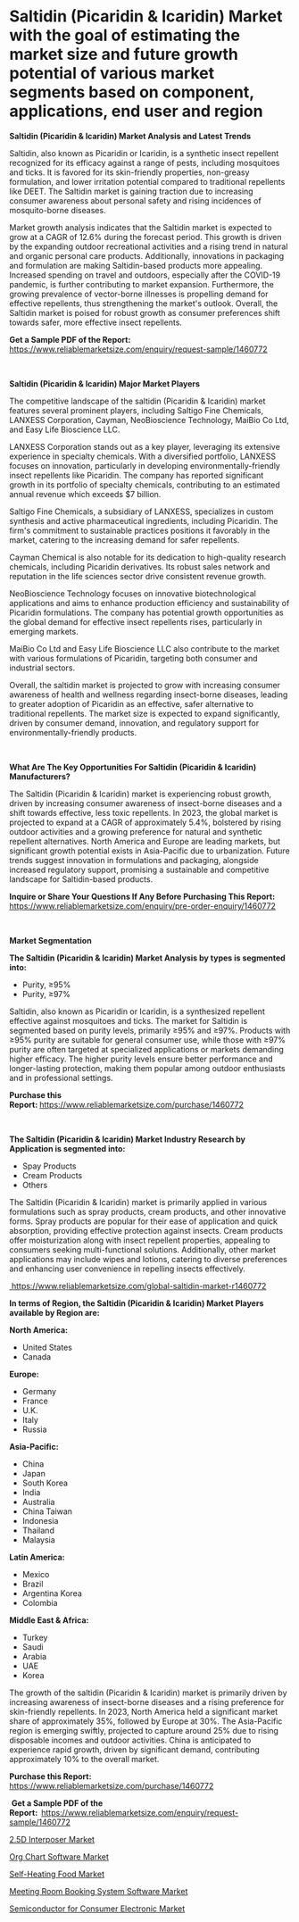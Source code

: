 <p><h1>Saltidin (Picaridin & Icaridin) Market with the goal of estimating the market size and future growth potential of various market segments based on component, applications, end user and region</h1></p><p><strong>Saltidin (Picaridin & Icaridin) Market Analysis and Latest Trends</strong></p>
<p><p>Saltidin, also known as Picaridin or Icaridin, is a synthetic insect repellent recognized for its efficacy against a range of pests, including mosquitoes and ticks. It is favored for its skin-friendly properties, non-greasy formulation, and lower irritation potential compared to traditional repellents like DEET. The Saltidin market is gaining traction due to increasing consumer awareness about personal safety and rising incidences of mosquito-borne diseases.</p><p>Market growth analysis indicates that the Saltidin market is expected to grow at a CAGR of 12.6% during the forecast period. This growth is driven by the expanding outdoor recreational activities and a rising trend in natural and organic personal care products. Additionally, innovations in packaging and formulation are making Saltidin-based products more appealing. Increased spending on travel and outdoors, especially after the COVID-19 pandemic, is further contributing to market expansion. Furthermore, the growing prevalence of vector-borne illnesses is propelling demand for effective repellents, thus strengthening the market's outlook. Overall, the Saltidin market is poised for robust growth as consumer preferences shift towards safer, more effective insect repellents.</p></p>
<p><strong>Get a Sample PDF of the Report:&nbsp;</strong> <a href="https://www.reliablemarketsize.com/enquiry/request-sample/1460772?utm_campaign=1293&utm_medium=2&utm_source=Github&utm_content=ia&utm_term=01102024&utm_id=saltidin-picaridin-icaridin">https://www.reliablemarketsize.com/enquiry/request-sample/1460772</a></p>
<p>&nbsp;</p>
<p><strong>Saltidin (Picaridin & Icaridin) Major Market Players</strong></p>
<p><p>The competitive landscape of the saltidin (Picaridin & Icaridin) market features several prominent players, including Saltigo Fine Chemicals, LANXESS Corporation, Cayman, NeoBioscience Technology, MaiBio Co Ltd, and Easy Life Bioscience LLC. </p><p>LANXESS Corporation stands out as a key player, leveraging its extensive experience in specialty chemicals. With a diversified portfolio, LANXESS focuses on innovation, particularly in developing environmentally-friendly insect repellents like Picaridin. The company has reported significant growth in its portfolio of specialty chemicals, contributing to an estimated annual revenue which exceeds $7 billion.</p><p>Saltigo Fine Chemicals, a subsidiary of LANXESS, specializes in custom synthesis and active pharmaceutical ingredients, including Picaridin. The firm's commitment to sustainable practices positions it favorably in the market, catering to the increasing demand for safer repellents. </p><p>Cayman Chemical is also notable for its dedication to high-quality research chemicals, including Picaridin derivatives. Its robust sales network and reputation in the life sciences sector drive consistent revenue growth.</p><p>NeoBioscience Technology focuses on innovative biotechnological applications and aims to enhance production efficiency and sustainability of Picaridin formulations. The company has potential growth opportunities as the global demand for effective insect repellents rises, particularly in emerging markets.</p><p>MaiBio Co Ltd and Easy Life Bioscience LLC also contribute to the market with various formulations of Picaridin, targeting both consumer and industrial sectors. </p><p>Overall, the saltidin market is projected to grow with increasing consumer awareness of health and wellness regarding insect-borne diseases, leading to greater adoption of Picaridin as an effective, safer alternative to traditional repellents. The market size is expected to expand significantly, driven by consumer demand, innovation, and regulatory support for environmentally-friendly products.</p></p>
<p>&nbsp;</p>
<p><strong>What Are The Key Opportunities For Saltidin (Picaridin & Icaridin) Manufacturers?</strong></p>
<p><p>The Saltidin (Picaridin & Icaridin) market is experiencing robust growth, driven by increasing consumer awareness of insect-borne diseases and a shift towards effective, less toxic repellents. In 2023, the global market is projected to expand at a CAGR of approximately 5.4%, bolstered by rising outdoor activities and a growing preference for natural and synthetic repellent alternatives. North America and Europe are leading markets, but significant growth potential exists in Asia-Pacific due to urbanization. Future trends suggest innovation in formulations and packaging, alongside increased regulatory support, promising a sustainable and competitive landscape for Saltidin-based products.</p></p>
<p><strong>Inquire or Share Your Questions If Any Before Purchasing This Report:</strong> <a href="https://www.reliablemarketsize.com/enquiry/pre-order-enquiry/1460772?utm_campaign=1293&utm_medium=2&utm_source=Github&utm_content=ia&utm_term=01102024&utm_id=saltidin-picaridin-icaridin">https://www.reliablemarketsize.com/enquiry/pre-order-enquiry/1460772</a></p>
<p>&nbsp;</p>
<p><strong>Market Segmentation</strong></p>
<p><strong>The Saltidin (Picaridin & Icaridin) Market Analysis by types is segmented into:</strong></p>
<p><ul><li>Purity, ≥95%</li><li>Purity, ≥97%</li></ul></p>
<p><p>Saltidin, also known as Picaridin or Icaridin, is a synthesized repellent effective against mosquitoes and ticks. The market for Saltidin is segmented based on purity levels, primarily ≥95% and ≥97%. Products with ≥95% purity are suitable for general consumer use, while those with ≥97% purity are often targeted at specialized applications or markets demanding higher efficacy. The higher purity levels ensure better performance and longer-lasting protection, making them popular among outdoor enthusiasts and in professional settings.</p></p>
<p><strong>Purchase this Report:&nbsp;</strong><a href="https://www.reliablemarketsize.com/purchase/1460772?utm_campaign=1293&utm_medium=2&utm_source=Github&utm_content=ia&utm_term=01102024&utm_id=saltidin-picaridin-icaridin">https://www.reliablemarketsize.com/purchase/1460772</a></p>
<p>&nbsp;</p>
<p><strong>The Saltidin (Picaridin & Icaridin) Market Industry Research by Application is segmented into:</strong></p>
<p><ul><li>Spay Products</li><li>Cream Products</li><li>Others</li></ul></p>
<p><p>The Saltidin (Picaridin & Icaridin) market is primarily applied in various formulations such as spray products, cream products, and other innovative forms. Spray products are popular for their ease of application and quick absorption, providing effective protection against insects. Cream products offer moisturization along with insect repellent properties, appealing to consumers seeking multi-functional solutions. Additionally, other market applications may include wipes and lotions, catering to diverse preferences and enhancing user convenience in repelling insects effectively.</p></p>
<p><a href="https://www.reliablemarketsize.com/global-saltidin-market-r1460772?utm_campaign=1293&utm_medium=2&utm_source=Github&utm_content=ia&utm_term=01102024&utm_id=saltidin-picaridin-icaridin">&nbsp;https://www.reliablemarketsize.com/global-saltidin-market-r1460772</a></p>
<p><strong>In terms of Region, the Saltidin (Picaridin & Icaridin) Market Players available by Region are:</strong></p>
<p>
    <p> <strong> North America: </strong>
        <ul>
            <li>United States</li>
            <li>Canada</li>
        </ul>
        </p> 
    <p> <strong> Europe: </strong>
        <ul>
            <li>Germany</li>
            <li>France</li>
            <li>U.K.</li>
            <li>Italy</li>
            <li>Russia</li>
        </ul>
        </p> 
    <p> <strong> Asia-Pacific: </strong>
        <ul>
            <li>China</li>
            <li>Japan</li>
            <li>South Korea</li>
            <li>India</li>
            <li>Australia</li>
            <li>China Taiwan</li>
            <li>Indonesia</li>
            <li>Thailand</li>
            <li>Malaysia</li>
        </ul>
        </p> 
    <p> <strong> Latin America: </strong>
        <ul>
            <li>Mexico</li>
            <li>Brazil</li>
            <li>Argentina Korea</li>
            <li>Colombia</li>
        </ul>
        </p> 
    <p> <strong> Middle East & Africa: </strong>
        <ul>
            <li>Turkey</li>
            <li>Saudi</li>
            <li>Arabia</li>
            <li>UAE</li>
            <li>Korea</li>
        </ul>
    </p>
    </p>
<p><p>The growth of the saltidin (Picaridin & Icaridin) market is primarily driven by increasing awareness of insect-borne diseases and a rising preference for skin-friendly repellents. In 2023, North America held a significant market share of approximately 35%, followed by Europe at 30%. The Asia-Pacific region is emerging swiftly, projected to capture around 25% due to rising disposable incomes and outdoor activities. China is anticipated to experience rapid growth, driven by significant demand, contributing approximately 10% to the overall market.</p></p>
<p><strong>Purchase this Report: </strong><a href="https://www.reliablemarketsize.com/purchase/1460772?utm_campaign=1293&utm_medium=2&utm_source=Github&utm_content=ia&utm_term=01102024&utm_id=saltidin-picaridin-icaridin">https://www.reliablemarketsize.com/purchase/1460772</a></p>
<p>&nbsp;<strong>Get a Sample PDF of the Report:&nbsp;&nbsp;</strong><a href="https://www.reliablemarketsize.com/enquiry/request-sample/1460772?utm_campaign=1293&utm_medium=2&utm_source=Github&utm_content=ia&utm_term=01102024&utm_id=saltidin-picaridin-icaridin">https://www.reliablemarketsize.com/enquiry/request-sample/1460772</a></p>
<p><strong></strong></p>
<p><p><a href="https://issuu.com/reportprime-2/docs/25d-interposer-market-size-2030.ppt_1d86fb0330ea3e?utm_campaign=1293&utm_medium=2&utm_source=Github&utm_content=ia&utm_term=01102024&utm_id=saltidin-picaridin-icaridin">2.5D Interposer Market</a></p><p><a href="https://www.linkedin.com/pulse/evaluating-global-org-chart-software-market-trends-growth-opportunities-getof?utm_campaign=1293&utm_medium=2&utm_source=Github&utm_content=ia&utm_term=01102024&utm_id=saltidin-picaridin-icaridin">Org Chart Software Market</a></p><p><a href="https://github.com/PeterParrish5/Market-Research-Report-List-6/blob/main/self-heating-food-market.md?utm_campaign=1293&utm_medium=2&utm_source=Github&utm_content=ia&utm_term=01102024&utm_id=saltidin-picaridin-icaridin">Self-Heating Food Market</a></p><p><a href="https://www.linkedin.com/pulse/how-meeting-room-booking-system-software-market-changing-from-2024-kg1zf?utm_campaign=1293&utm_medium=2&utm_source=Github&utm_content=ia&utm_term=01102024&utm_id=saltidin-picaridin-icaridin">Meeting Room Booking System Software Market</a></p><p><a href="https://issuu.com/reportprime-2/docs/semiconductor-for-consumer-electron_ac46a4efeb90fc?utm_campaign=1293&utm_medium=2&utm_source=Github&utm_content=ia&utm_term=01102024&utm_id=saltidin-picaridin-icaridin">Semiconductor for Consumer Electronic Market</a></p></p>